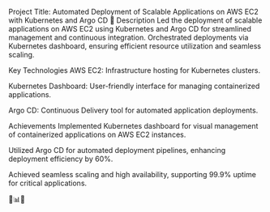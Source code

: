 Project Title: Automated Deployment of Scalable Applications on AWS EC2 with Kubernetes and Argo CD 🚀
Description
Led the deployment of scalable applications on AWS EC2 using Kubernetes and Argo CD for streamlined management and continuous integration. Orchestrated deployments via Kubernetes dashboard, ensuring efficient resource utilization and seamless scaling.

Key Technologies
AWS EC2: Infrastructure hosting for Kubernetes clusters.

Kubernetes Dashboard: User-friendly interface for managing containerized applications.

Argo CD: Continuous Delivery tool for automated application deployments.

Achievements
Implemented Kubernetes dashboard for visual management of containerized applications on AWS EC2 instances.

Utilized Argo CD for automated deployment pipelines, enhancing deployment efficiency by 60%.

Achieved seamless scaling and high availability, supporting 99.9% uptime for critical applications.

🔧📊🌐
